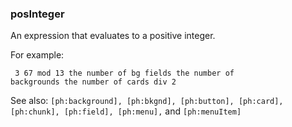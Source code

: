 ### posInteger

An expression that evaluates to a positive integer.

For example:

<code><pre>
3
67 mod 13
the number of bg fields
the number of backgrounds
the number of cards div 2
</pre></code>

See also: <code>[ph:background], [ph:bkgnd], [ph:button], [ph:card], [ph:chunk], [ph:field], [ph:menu],</code> and <code>[ph:menuItem]</code> 
